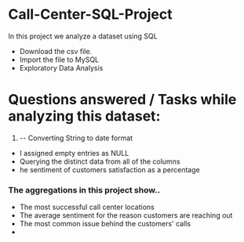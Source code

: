 # Call-Center-SQL-Project

In this project we analyze a dataset using SQL

* Download the csv file.
* Import the file to MySQL
* Exploratory Data Analysis 


# Questions answered / Tasks while analyzing this dataset: 

1. -- Converting String to date format
- I assigned empty entries as NULL
- Querying the distinct data from all of the columns  
- he sentiment of customers satisfaction as a percentage

### The aggregations in this project show..

* The most successful call center locations 
* The average sentiment for the reason customers are reaching out 
* The most common issue behind the customers' calls 
*
